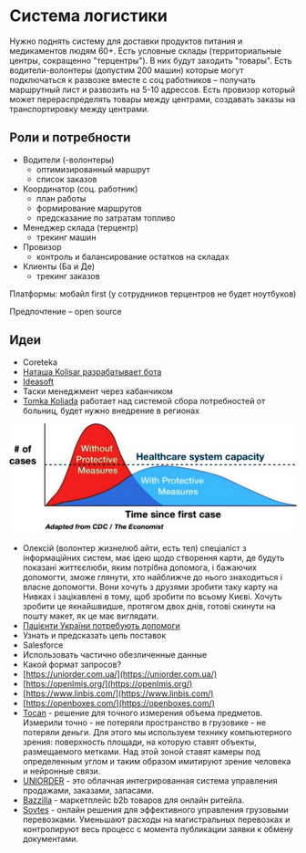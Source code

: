 # Система логистики

Нужно поднять систему для доставки продуктов питания и медикаментов людям 60+. Есть условные склады \(территориальные центры, сокращенно "терцентры"\). В них будут заходить "товары". Есть водители-волонтеры \(допустим 200 машин\) которые могут подключаться к развозке вместе с соц работников – получать маршрутный лист и развозить на 5-10 адрессов. Есть провизор который может перераспределять товары между центрами, создавать заказы на транспортировку между центрами.

## Роли и потребности

* Водители \(-волонтеры\)
  * оптимизированный маршрут
  * список заказов
* Координатор \(соц. работник\)
  * план работы
  * формирование маршрутов
  * предсказание по затратам топливо
* Менеджер склада \(терцентр\)
  * трекинг машин
* Провизор
  * контроль и балансирование остатков на складах
* Клиенты \(Ба и Де\)
  * трекинг заказов

Платформы: мобайл first \(у сотрудников терцентров не будет ноутбуков\)

Предпочтение – open source

## Идеи

* Coreteka
* [Наташа Kolisar разрабатывает бота](https://kolisar.com/)
* [Ideasoft](https://m.facebook.com/?_rdr#!/profile.php?id=100002505365167)
* Таски менеджмент через кабанчиком
* [Tomka Koliada](http://t.me/Tomkamk) работает над системой сбора потребностей от больниц, будет нужно внедрение в регионах

![](../.gitbook/assets/image%20%282%29.png)

* Олексій \(волонтер жизнелюб айти, есть тел\) спеціаліст з інформаційних систем, має ідею щодо створення карти, де будуть показані життєєлюби, яким потрібна допомога, і бажаючих допомогти, зможе глянути, хто найближче до нього знаходиться і власне допомогти. Вони хочуть з друзями зробити таку карту на Нивках і зацікавлені в тому, щоб зробити по всьому Києві. Хочуть зробити це якнайшвидше, протягом двох днів, готові скинути на пошту макет, як це має виглядати.
* [Пацієнти України потребують допомоги](https://www.facebook.com/patients.org.ua/photos/a.705071752904645/2877301055681693/?type=3&theater)
* Узнать и предсказать цепь поставок
* Salesforce
* Использовать частично обезличенные данные
* Какой формат запросов?
* [https://uniorder.com.ua/](https://uniorder.com.ua/)
* [https://openlmis.org/](https://openlmis.org/)
* [https://www.linbis.com/](https://www.linbis.com/)
* [https://openboxes.com/](https://openboxes.com/)
* [Tocan](http://www.tocan.com.ua/) - решение для точного измерения объема предметов. Измерили точно - не потеряли пространство в грузовике - не потеряли деньги. Для этого мы используем технику компьютерного зрения: поверхность площади, на которую ставят объекты, размещаемого метками. Над этой зоной ставят камеры под определенным углом и таким образом имитируют зрение человека и нейронные связи.
* [UNIORDER](https://uniorder.com.ua/) - это облачная интегрированная система управления продажами, заказами, запасами.
* [Bazzilla](https://bazzilla.com.ua/) - маркетплейс b2b товаров для онлайн ритейла.
* [Sovtes](https://sovtes.ua/w/) - онлайн решения для эффективного управления грузовыми перевозками. Уменьшают расходы на магистральных перевозках и контролируют весь процесс с момента публикации заявки к обмену документами.



